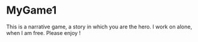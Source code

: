 # MyGame1
This is a narrative game, a story in which you are the hero.
I work on alone, when I am free.
Please enjoy !
